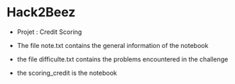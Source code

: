 # Hack2Beez
- Projet : Credit Scoring

- The file note.txt contains the general information of the notebook
- the file difficulte.txt contains the problems encountered in the challenge
- the scoring_credit is the notebook
